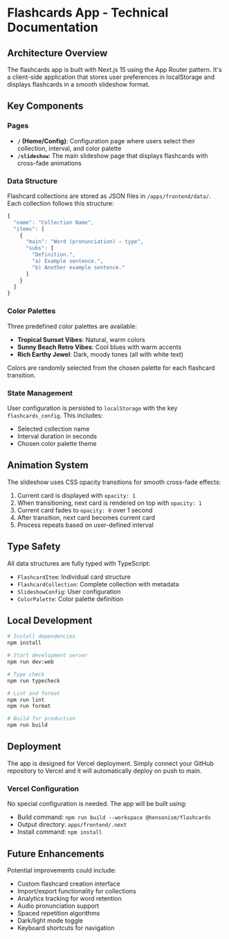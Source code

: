 # Flashcards App - Technical Documentation

## Architecture Overview

The flashcards app is built with Next.js 15 using the App Router pattern. It's a client-side application that stores user preferences in localStorage and displays flashcards in a smooth slideshow format.

## Key Components

### Pages

- **`/` (Home/Config)**: Configuration page where users select their collection, interval, and color palette
- **`/slideshow`**: The main slideshow page that displays flashcards with cross-fade animations

### Data Structure

Flashcard collections are stored as JSON files in `/apps/frontend/data/`. Each collection follows this structure:

```typescript
{
  "name": "Collection Name",
  "items": [
    {
      "main": "Word (pronunciation) – type",
      "subs": [
        "Definition.",
        "a) Example sentence.",
        "b) Another example sentence."
      ]
    }
  ]
}
```

### Color Palettes

Three predefined color palettes are available:
- **Tropical Sunset Vibes**: Natural, warm colors
- **Sunny Beach Retro Vibes**: Cool blues with warm accents
- **Rich Earthy Jewel**: Dark, moody tones (all with white text)

Colors are randomly selected from the chosen palette for each flashcard transition.

### State Management

User configuration is persisted to `localStorage` with the key `flashcards_config`. This includes:
- Selected collection name
- Interval duration in seconds
- Chosen color palette theme

## Animation System

The slideshow uses CSS opacity transitions for smooth cross-fade effects:

1. Current card is displayed with `opacity: 1`
2. When transitioning, next card is rendered on top with `opacity: 1`
3. Current card fades to `opacity: 0` over 1 second
4. After transition, next card becomes current card
5. Process repeats based on user-defined interval

## Type Safety

All data structures are fully typed with TypeScript:
- `FlashcardItem`: Individual card structure
- `FlashcardCollection`: Complete collection with metadata
- `SlideshowConfig`: User configuration
- `ColorPalette`: Color palette definition

## Local Development

```bash
# Install dependencies
npm install

# Start development server
npm run dev:web

# Type check
npm run typecheck

# Lint and format
npm run lint
npm run format

# Build for production
npm run build
```

## Deployment

The app is designed for Vercel deployment. Simply connect your GitHub repository to Vercel and it will automatically deploy on push to main.

### Vercel Configuration

No special configuration is needed. The app will be built using:
- Build command: `npm run build --workspace @hensonism/flashcards`
- Output directory: `apps/frontend/.next`
- Install command: `npm install`

## Future Enhancements

Potential improvements could include:
- Custom flashcard creation interface
- Import/export functionality for collections
- Analytics tracking for word retention
- Audio pronunciation support
- Spaced repetition algorithms
- Dark/light mode toggle
- Keyboard shortcuts for navigation

